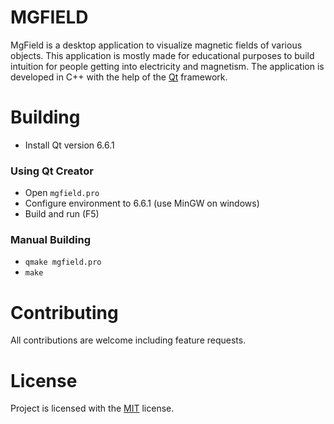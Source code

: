 # MGFIELD
MgField is a desktop application to visualize magnetic fields of various objects. This application is mostly made for educational purposes to build intuition for people getting into electricity and magnetism. The application is developed in C++ with the help of the [Qt](https://www.qt.io/) framework.

# Building
- Install Qt version 6.6.1
### Using Qt Creator 
- Open ```mgfield.pro```
- Configure environment to 6.6.1 (use MinGW on windows)
- Build and run (F5)
### Manual Building 
- ```qmake mgfield.pro```
- ```make```

# Contributing
All contributions are welcome including feature requests.

# License
Project is licensed with the [MIT](https://opensource.org/license/mit) license.
